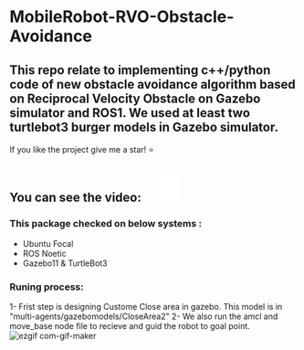 # MobileRobot-RVO-Obstacle-Avoidance
This repo relate to implementing c++/python code of new obstacle avoidance algorithm based on Reciprocal Velocity Obstacle on Gazebo simulator and ROS1. 
We used at least two turtlebot3 burger models in Gazebo simulator.
---
If you like the project give me a star! :star: 

You can see the video: &nbsp;&nbsp;
[![website](./img/youtube-dark.svg)](https://www.youtube.com/channel/UCyRBig4xgAdaRdIz14Xymrg)
&nbsp;&nbsp;
---

### This package checked on below systems :
- Ubuntu Focal
- ROS Noetic 
- Gazebo11 & TurtleBot3
### Runing process:
1- Frist step is designing Custome Close area in gazebo. This model is in "multi-agents/gazebomodels/CloseArea2"
2- We also run the amcl and move_base node file to recieve and guid the robot to goal point.
![ezgif com-gif-maker](https://user-images.githubusercontent.com/79801785/169010016-f5fa9dcc-67bb-47a9-b1ef-6b3dc3f32603.gif)
